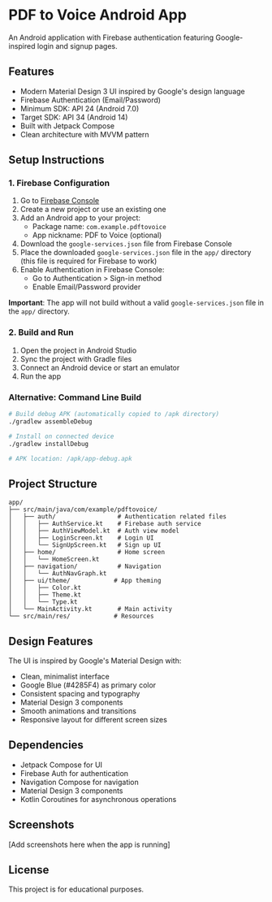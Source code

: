 # PDF to Voice Android App

An Android application with Firebase authentication featuring Google-inspired login and signup pages.

## Features

- Modern Material Design 3 UI inspired by Google's design language
- Firebase Authentication (Email/Password)
- Minimum SDK: API 24 (Android 7.0)
- Target SDK: API 34 (Android 14)
- Built with Jetpack Compose
- Clean architecture with MVVM pattern

## Setup Instructions

### 1. Firebase Configuration

1. Go to [Firebase Console](https://console.firebase.google.com/)
2. Create a new project or use an existing one
3. Add an Android app to your project:
   - Package name: `com.example.pdftovoice`
   - App nickname: PDF to Voice (optional)
4. Download the `google-services.json` file from Firebase Console
5. Place the downloaded `google-services.json` file in the `app/` directory (this file is required for Firebase to work)
6. Enable Authentication in Firebase Console:
   - Go to Authentication > Sign-in method
   - Enable Email/Password provider

**Important**: The app will not build without a valid `google-services.json` file in the `app/` directory.

### 2. Build and Run

1. Open the project in Android Studio
2. Sync the project with Gradle files
3. Connect an Android device or start an emulator
4. Run the app

### Alternative: Command Line Build

```bash
# Build debug APK (automatically copied to /apk directory)
./gradlew assembleDebug

# Install on connected device
./gradlew installDebug

# APK location: /apk/app-debug.apk
```

## Project Structure

```
app/
├── src/main/java/com/example/pdftovoice/
│   ├── auth/                 # Authentication related files
│   │   ├── AuthService.kt    # Firebase auth service
│   │   ├── AuthViewModel.kt  # Auth view model
│   │   ├── LoginScreen.kt    # Login UI
│   │   └── SignUpScreen.kt   # Sign up UI
│   ├── home/                 # Home screen
│   │   └── HomeScreen.kt
│   ├── navigation/           # Navigation
│   │   └── AuthNavGraph.kt
│   ├── ui/theme/            # App theming
│   │   ├── Color.kt
│   │   ├── Theme.kt
│   │   └── Type.kt
│   └── MainActivity.kt       # Main activity
└── src/main/res/            # Resources
```

## Design Features

The UI is inspired by Google's Material Design with:

- Clean, minimalist interface
- Google Blue (#4285F4) as primary color
- Consistent spacing and typography
- Material Design 3 components
- Smooth animations and transitions
- Responsive layout for different screen sizes

## Dependencies

- Jetpack Compose for UI
- Firebase Auth for authentication
- Navigation Compose for navigation
- Material Design 3 components
- Kotlin Coroutines for asynchronous operations

## Screenshots

[Add screenshots here when the app is running]

## License

This project is for educational purposes.
